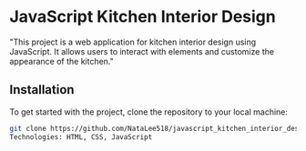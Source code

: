 # JavaScript Kitchen Interior Design
"This project is a web application for kitchen interior design using JavaScript. It allows users to interact with elements and customize the appearance of the kitchen."
## Installation
To get started with the project, clone the repository to your local machine:
```bash
git clone https://github.com/NataLee518/javascript_kitchen_interior_design.git
Technologies: HTML, CSS, JavaScript
